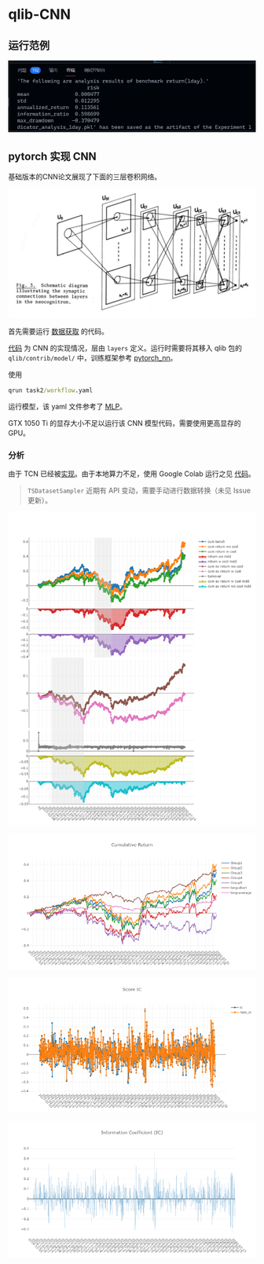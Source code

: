 # qlib-CNN

## 运行范例

![](task1/pass.png)

## pytorch 实现 CNN

基础版本的CNN论文展现了下面的三层卷积网络。

![](img/oldcnn.png)

首先需要运行 [数据获取](task2/get_data.ipynb) 的代码。

[代码](task2/pytorch_cnn.py) 为 CNN 的实现情况，层由 `layers` 定义。运行时需要将其移入 qlib 包的 `qlib/contrib/model/` 中，训练框架参考 [pytorch_nn](https://github.com/microsoft/qlib/blob/main/qlib/contrib/model/pytorch_nn.py)。

使用
```cmd
qrun task2/workflow.yaml
```
运行模型，该 yaml 文件参考了 [MLP](https://github.com/microsoft/qlib/blob/main/examples/benchmarks/MLP/workflow_config_mlp_Alpha158.yaml)。

GTX 1050 Ti 的显存大小不足以运行该 CNN 模型代码，需要使用更高显存的 GPU。

### 分析

由于 TCN 已经被[实现](https://github.com/microsoft/qlib/blob/main/qlib/contrib/model/pytorch_tcn_ts.py)。由于本地算力不足，使用 Google Colab 运行之见 [代码](workflow.ipynb)。

> `TSDatasetSampler` 近期有 API 变动，需要手动进行数据转换（未见 Issue 更新）。

![](img/report.png)

![](img/return.png)

![](img/scoreIC.png)

![](img/IC.png)